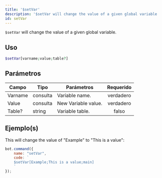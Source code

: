 ```yaml
---
title: '$setVar'
description: '$setVar will change the value of a given global variable.'
id: setVar
---
```


`$setVar` will change the value of a given global variable.

## Uso

```php
$setVar[varname;value;table?]
```

## Parámetros

| Campo   | Tipo     | Parámetros          | Requerido |
| ------- | -------- | ------------------- |:---------:|
| Varname | consulta | Variable name.      | verdadero |
| Value   | consulta | New Variable value. | verdadero |
| Table?  | string   | Variable table.     |   falso   |

## Ejemplo(s)

This will change the value of "Example" to "This is a value":

```javascript
bot.command({
    name: "setVar",
    code: `
    $setVar[Example;This is a value;main]
    `
});
```